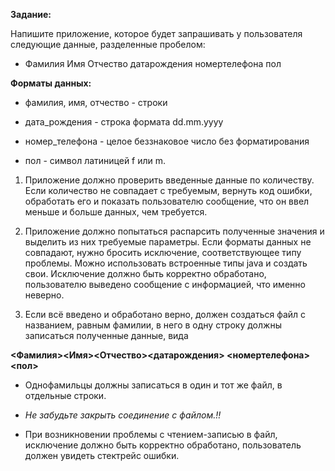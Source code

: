 **Задание:**

Hапишите приложение, которое будет запрашивать у пользователя следующие данные, разделенные пробелом:
- Фамилия Имя Отчество датарождения номертелефона пол

**Форматы данных:**

- фамилия, имя, отчество - строки

- дата_рождения - строка формата dd.mm.yyyy

- номер_телефона - целое беззнаковое число без форматирования

- пол - символ латиницей f или m.

1. Приложение должно проверить введенные данные по количеству. Если количество не совпадает с требуемым, вернуть код ошибки, обработать его и показать пользователю сообщение, что он ввел меньше и больше данных, чем требуется.

2. Приложение должно попытаться распарсить полученные значения и выделить из них требуемые параметры. Если форматы данных не совпадают, нужно бросить исключение, соответствующее типу проблемы. Можно использовать встроенные типы java и создать свои. Исключение должно быть корректно обработано, пользователю выведено сообщение с информацией, что именно неверно.

3. Если всё введено и обработано верно, должен создаться файл с названием, равным фамилии, в него в одну строку должны записаться полученные данные, вида

**<Фамилия><Имя><Отчество><датарождения> <номертелефона><пол>**

- Однофамильцы должны записаться в один и тот же файл, в отдельные строки.

- *Не забудьте закрыть соединение с файлом.!!*

- При возникновении проблемы с чтением-записью в файл, исключение должно быть корректно обработано, пользователь должен увидеть стектрейс ошибки.